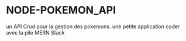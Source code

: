 # NODE-POKEMON_API
un API Crud pour la gestion des pokemons. une petite application coder avec la pile MERN Stack

